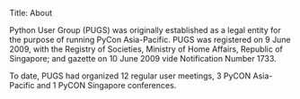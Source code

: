 Title: About

Python User Group (PUGS) was originally established as a legal entity for the purpose of running PyCon Asia-Pacific. PUGS was registered on 9 June 2009, with the Registry of Societies, Ministry of Home Affairs, Republic of Singapore; and gazette on 10 June 2009 vide Notification Number 1733.

To date, PUGS had organized 12 regular user meetings, 3 PyCON Asia-Pacific and 1 PyCON Singapore conferences.

